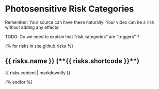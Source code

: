 # Photosensitive Risk Categories

Remember: Your source can have these naturally! Your video can be a risk without adding any effects!

TODO: Do we need to explain that "risk categories" are "triggers" ?

{% for risks in site.github.risks %}
  <h2>{{ risks.name }} (**{{ risks.shortcode }}**)</h2>
  <p>{{ risks.content | markdownify }}</p>
{% endfor %}